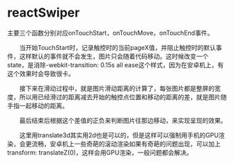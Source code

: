 # reactSwiper
主要三个函数分别对应onTouchStart，onTouchMove，onTouchEnd事件。

　　当开始TouchStart时，记录触控时的当前pageX值，并阻止触控时的默认事件，这样默认的事件就不会发生，图片只会随着代码移动。这时候改变一个state，是消除-webkit-transition: 0.15s all ease这个样式，因为在安卓机上，有这个效果时会导致很卡。

　　接下来在滑动过程中，就是图片滑动距离的计算了，每张图片都是整屏的宽度，所以用已经滑过的距离减去开始的触控点位置和移动的距离的差，就是图片随手指一起移动的距离。

　　最后结束后根据这个差值的正负来判断图片往那边移动，来实现呈现的效果。

　　这里用translate3d其实用2d也是可以的，但是这样可以强制用手机的GPU渲染，会更流畅，安卓机上一些奇葩的滚动渲染如果有奇葩的问题出现，可以加上transform: translateZ(0)，这样会用GPU渲染，一般问题都会解决。

